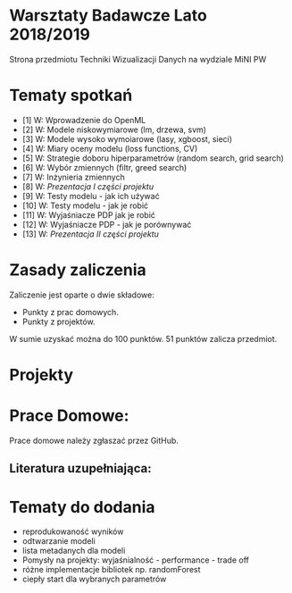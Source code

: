 # Warsztaty Badawcze Lato 2018/2019

Strona przedmiotu Techniki Wizualizacji Danych na wydziale MiNI PW

# Tematy spotkań

* [1] W: Wprowadzenie do OpenML
* [2] W: Modele niskowymiarowe (lm, drzewa, svm)
* [3] W: Modele wysoko wymoiarowe (lasy, xgboost, sieci)
* [4] W: Miary oceny modelu (loss functions, CV)
* [5] W: Strategie doboru hiperparametrów (random search, grid search)
* [6] W: Wybór zmiennych (filtr, greed search)
* [7] W: Inżynieria zmiennych
* [8] W: *Prezentacja I części projektu*
* [9] W: Testy modelu - jak ich używać
* [10] W: Testy modelu - jak je robić
* [11] W: Wyjaśniacze PDP jak je robić
* [12] W: Wyjaśniacze PDP - jak je porównywać
* [13] W: *Prezentacja II części projektu*



# Zasady zaliczenia

Zaliczenie jest oparte o dwie składowe:

* Punkty z prac domowych. 
* Punkty z projektów.

W sumie uzyskać można do 100 punktów. 51 punktów zalicza przedmiot.


# Projekty


# Prace Domowe:

Prace domowe należy zgłaszać przez GitHub. 


Literatura uzupełniająca:
-------------------------


# Tematy do dodania

* reprodukowaność wyników
* odtwarzanie modeli
* lista metadanych dla modeli
* Pomysły na projekty: wyjaśnialność - performance - trade off
* różne implementacje bibliotek np. randomForest
* ciepły start dla wybranych parametrów
